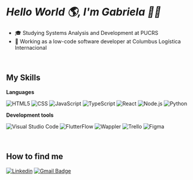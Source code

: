 # *Hello World 🌎, I'm Gabriela 👋🏼*

- 🎓 Studying Systems Analysis and Development at PUCRS
- 💼 Working as a low-code software developer at Columbus Logística Internacional


 <br>

## My Skills

**Languages**

![HTML5](https://img.shields.io/badge/-HTML5-333333?style=flat&logo=HTML5)
![CSS](https://img.shields.io/badge/-CSS-333333?style=flat&logo=CSS3&logoColor=1572B6)
![JavaScript](https://img.shields.io/badge/-JavaScript-333333?style=flat&logo=javascript)
![TypeScript](https://img.shields.io/badge/-TypeScript-333333?style=flat&logo=typescript)
![React](https://img.shields.io/badge/-React-333333?style=flat&logo=react)
![Node.js](https://img.shields.io/badge/-Node.js-333333?style=flat&logo=node)
![Python](https://img.shields.io/badge/-Python-333333?style=flat&logo=python)

**Development tools**

![Visual Studio Code](https://img.shields.io/badge/-Visual%20Studio%20Code-333333?style=flat&logo=visual-studio-code&logoColor=007ACC)
![FlutterFlow](https://img.shields.io/badge/-FluttlerFlow-333333?style=flat&logo=flutterflow&logoColor=007ACC)
![Wappler](https://img.shields.io/badge/-Wappler-333333?style=flat&logo=wappler&logoColor=007ACC)
![Trello](https://img.shields.io/badge/-Trello-333333?style=flat&logo=trello&logoColor=007ACC)
![Figma](https://img.shields.io/badge/-Figma-333333?style=flat&logo=figma&logoColor=007ACC)

<br/>

## How to find me

[![Linkedin](https://img.shields.io/badge/-Gabriela-blue?style=flat-square&logo=LinkedIn&logoColor=white&link=https://www.linkedin.com/in/gabriela-leichtweis-2044b723b/)](https://www.linkedin.com/in/gabriela-leichtweis-2044b723b/)
[![Gmail Badge](https://img.shields.io/badge/-gabrielaleichtweis@gmail.com-006bed?style=flat-square&logo=Gmail&logoColor=white&link=mailto:gabrielaleichtweis@gmail.com.br)](mailto:gabrielaleichtweis@gmail.com)
